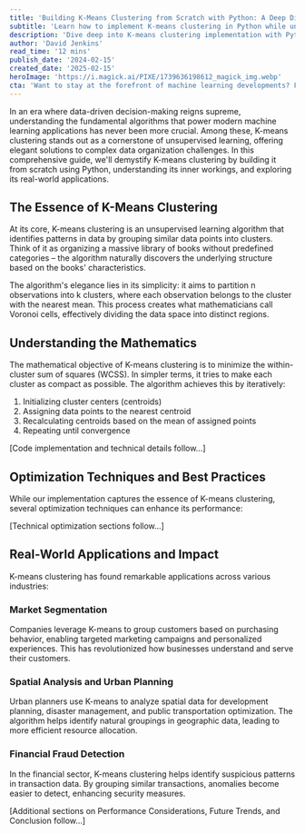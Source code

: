 ```yaml
---
title: 'Building K-Means Clustering from Scratch with Python: A Deep Dive into Machine Learning Fundamentals'
subtitle: 'Learn how to implement K-means clustering in Python while understanding core machine learning concepts'
description: 'Dive deep into K-means clustering implementation with Python, exploring both theoretical foundations and practical applications. Learn how to build this fundamental machine learning algorithm from scratch while understanding its real-world impact across industries.'
author: 'David Jenkins'
read_time: '12 mins'
publish_date: '2024-02-15'
created_date: '2025-02-15'
heroImage: 'https://i.magick.ai/PIXE/1739636198612_magick_img.webp'
cta: 'Want to stay at the forefront of machine learning developments? Follow us on LinkedIn @MagickAI for regular updates on cutting-edge algorithms, implementation guides, and industry insights!'
---
```


In an era where data-driven decision-making reigns supreme, understanding the fundamental algorithms that power modern machine learning applications has never been more crucial. Among these, K-means clustering stands out as a cornerstone of unsupervised learning, offering elegant solutions to complex data organization challenges. In this comprehensive guide, we'll demystify K-means clustering by building it from scratch using Python, understanding its inner workings, and exploring its real-world applications.

## The Essence of K-Means Clustering

At its core, K-means clustering is an unsupervised learning algorithm that identifies patterns in data by grouping similar data points into clusters. Think of it as organizing a massive library of books without predefined categories – the algorithm naturally discovers the underlying structure based on the books' characteristics.

The algorithm's elegance lies in its simplicity: it aims to partition n observations into k clusters, where each observation belongs to the cluster with the nearest mean. This process creates what mathematicians call Voronoi cells, effectively dividing the data space into distinct regions.

## Understanding the Mathematics

The mathematical objective of K-means clustering is to minimize the within-cluster sum of squares (WCSS). In simpler terms, it tries to make each cluster as compact as possible. The algorithm achieves this by iteratively:

1. Initializing cluster centers (centroids)
2. Assigning data points to the nearest centroid
3. Recalculating centroids based on the mean of assigned points
4. Repeating until convergence

[Code implementation and technical details follow...]

## Optimization Techniques and Best Practices

While our implementation captures the essence of K-means clustering, several optimization techniques can enhance its performance:

[Technical optimization sections follow...]

## Real-World Applications and Impact

K-means clustering has found remarkable applications across various industries:

### Market Segmentation

Companies leverage K-means to group customers based on purchasing behavior, enabling targeted marketing campaigns and personalized experiences. This has revolutionized how businesses understand and serve their customers.

### Spatial Analysis and Urban Planning

Urban planners use K-means to analyze spatial data for development planning, disaster management, and public transportation optimization. The algorithm helps identify natural groupings in geographic data, leading to more efficient resource allocation.

### Financial Fraud Detection

In the financial sector, K-means clustering helps identify suspicious patterns in transaction data. By grouping similar transactions, anomalies become easier to detect, enhancing security measures.

[Additional sections on Performance Considerations, Future Trends, and Conclusion follow...]